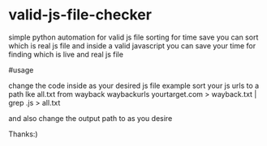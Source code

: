 # valid-js-file-checker
simple python automation for valid js file sorting for time save you can sort which is real js file and inside a valid javascript 
you can save your time for finding which is live and real js file 

#usage 

change the code inside as your desired js file example sort your js urls to a path lke all.txt from wayback 
waybackurls yourtarget.com > wayback.txt | grep .js > all.txt 

and also change the output path to as you desire


Thanks:)
